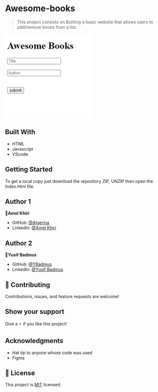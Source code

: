 # Awesome-books

> This project consists on Builting a basic website that allows users to add/remove books from a list.

![screenshot](./img/screen.JPG)

## Built With

- HTML
- Javascript
- VScode


## Getting Started

To get a local copy just download the repository ZIP, UNZIP then open the Index.html file.

## Author 1

👤**Amel Khiri**

- GitHub: [@Algerina](https://github.com/Algerina)
- LinkedIn: [@Amel Khiri](https://linkedin.com/in/amel-khiri-qahwadji-37a550135)


## Author 2

👤**Yusif Badmus**

- GitHub: [@YBadmus](https://github.com/ybadmus)
- LinkedIn: [@Yusif Badmus](https://www.linkedin.com/in/ybadmus)



## 🤝 Contributing

Contributions, issues, and feature requests are welcome!

## Show your support

Give a ⭐️ if you like this project!

## Acknowledgments

- Hat tip to anyone whose code was used
- Figma

## 📝 License

This project is [MIT](./MIT.md) licensed.